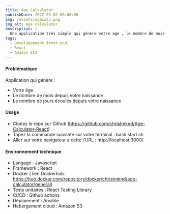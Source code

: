 ```yaml
---
title: Age Calculator
publishDate: 2022-03-02 00:00:00
img: /assets/agecalc.png
img_alt: Age calculator
description: |
  Une application très simple qui génère votre age , le nombre de mois depuis votre naissance , et le nombre de jours ecoulés depuis votre naissance
tags:
  - Développement front end
  - React
  - Amazon EC2
---
```


#### Problématique

Application qui génère :

- Votre âge
- Le nombre de mois depuis votre naissance
- Le nombre de jours écoulés depuis votre naissance

#### Usage

- Clonez le repo sur Github (https://github.com/christmknd/Age-Calculator-React)
- Tapez la commande suivante sur votre terminal : bash start.sh
- Aller sur votre navigateur à cette l'URL : http://localhost:3000/

#### Environnement technique

- Langage : Javascript
- Framework : React
- Docker ( lien Dockerhub : https://hub.docker.com/repository/docker/christmknd/age-calculator/general)
- Tests unitaires : React Testing Library
- CI/CD : Github actions
- Déploiement : Ansible
- Hebergement cloud : Amazon S3
